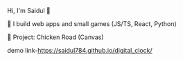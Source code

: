 Hi, I'm Saidul 👋

🔭 I build web apps and small games (JS/TS, React, Python)

🚀 Project: Chicken Road (Canvas)

demo link-https://saidul784.github.io/digital_clock/
